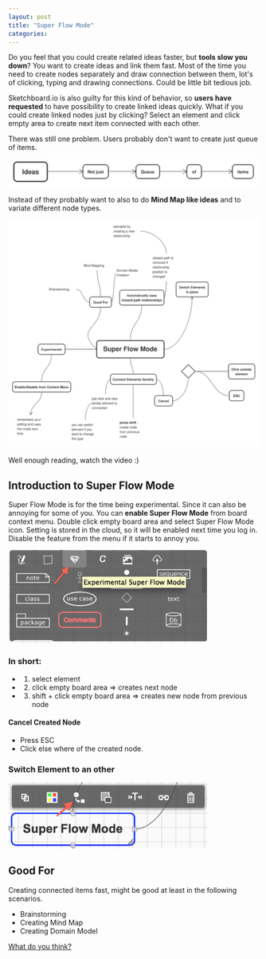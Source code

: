 ```yaml
---
layout: post
title: "Super Flow Mode"
categories: 
---
```


Do you feel that you could create related ideas faster, but **tools slow you down**? You want to create ideas and link them fast. Most of the time you need to create nodes separately and draw connection between them, lot's of clicking, typing and drawing connections. Could be little bit tedious job.

Sketchboard.io is also guilty for this kind of behavior, so **users have requested** to have possibility to create linked ideas quickly. What if you could create linked nodes just by clicking? Select an element and click empty area to create next item connected with each other.

There was still one problem. Users probably don't want to create just queue of items.

![Not just queue of items](/img/note-just-queue-of-items.png)

Instead of they probably want to also to do **Mind Map like ideas** and to variate different node types.

![Ideas Presented in Mind Map](/img/map-like-flow.png)

Well enough reading, watch the video :)

Introduction to Super Flow Mode
-------------------------------

Super Flow Mode is for the time being experimental. Since it can also be annoying for some of you. You can **enable Super Flow Mode** from board context menu. Double click empty board area and select Super Flow Mode icon. Setting is stored in the cloud, so it will be enabled next time you log in. Disable the feature from the menu if it starts to annoy you.

<img src="/img/enable-super-flow-mode.png" alt="Enable Super Flow Mode" width="400">

### In short:

- 1. select element
- 2. click empty board area => creates next node
- 3. shift + click empty board area => creates new node from previous node

#### Cancel Created Node
- Press ESC
- Click else where of the created node.

### Switch Element to an other
<img src="/img/switch-node.png" alt="Switch Node" width="400">


Good For
--------

Creating connected items fast, might be good at least in the following scenarios.

- Brainstorming
- Creating Mind Map
- Creating Domain Model

<a href="mailto:info@sketchboard.io?subject=Super Flow Mode">What do you think?</a>
